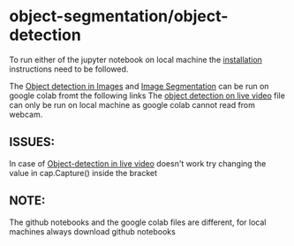 # object-segmentation/object-detection

To run either of the jupyter notebook on local machine the [installation](https://github.com/tensorflow/models/blob/master/research/object_detection/g3doc/installation.md) instructions need to be followed.

The [Object detection in Images](https://colab.research.google.com/drive/1tULD2dXLhrC3UNs3ZAX181y6Y4MRCMnu?usp=sharing) and [Image Segmentation](https://colab.research.google.com/drive/1a3epWOWZwW7xf_u7hGfjekuiE2O4Cztq?usp=sharing) can be run on google colab fromt the following links
The [object detection on live video](https://github.com/datasciencemachine/object-detection-instance-segmentation/blob/trials/object_detection/Object-detection%20in%20live%20video.ipynb) file can only be run on local machine as google colab cannot read from webcam.

## ISSUES:
In case of [Object-detection in live video](https://github.com/datasciencemachine/object-detection-instance-segmentation/blob/trials/object_detection/Object-detection%20in%20live%20video.ipynb) doesn't work try changing the value in cap.Capture() inside the bracket

## NOTE:
The github notebooks and the google colab files are different, for local machines always download github notebooks

 
